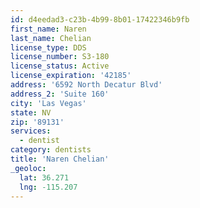 ```yaml
---
id: d4eedad3-c23b-4b99-8b01-17422346b9fb
first_name: Naren
last_name: Chelian
license_type: DDS
license_number: S3-180
license_status: Active
license_expiration: '42185'
address: '6592 North Decatur Blvd'
address_2: 'Suite 160'
city: 'Las Vegas'
state: NV
zip: '89131'
services:
  - dentist
category: dentists
title: 'Naren Chelian'
_geoloc:
  lat: 36.271
  lng: -115.207
---
```

